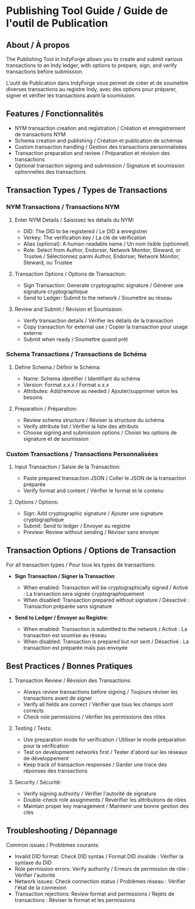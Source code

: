 # Publishing Tool Guide / Guide de l'outil de Publication

## About / À propos

The Publishing Tool in IndyForge allows you to create and submit various transactions to an Indy ledger, with options to
prepare, sign, and verify transactions before submission.

L'outil de Publication dans IndyForge vous permet de créer et de soumettre diverses transactions au registre Indy, avec
des options pour préparer, signer et vérifier les transactions avant la soumission.

## Features / Fonctionnalités

- NYM transaction creation and registration / Création et enregistrement de transactions NYM
- Schema creation and publishing / Création et publication de schémas
- Custom transaction handling / Gestion des transactions personnalisées
- Transaction preparation and review / Préparation et révision des transactions
- Optional transaction signing and submission / Signature et soumission optionnelles des transactions

## Transaction Types / Types de Transactions

### NYM Transactions / Transactions NYM

1. Enter NYM Details / Saisissez les détails du NYM:
    - DID: The DID to be registered / Le DID à enregistrer
    - Verkey: The verification key / La clé de vérification
    - Alias (optional): A human-readable name / Un nom lisible (optionnel)
    - Role: Select from Author, Endorser, Network Monitor, Steward, or Trustee / Sélectionnez parmi Author, Endorser,
      Network Monitor, Steward, ou Trustee

2. Transaction Options / Options de Transaction:
    - Sign Transaction: Generate cryptographic signature / Générer une signature cryptographique
    - Send to Ledger: Submit to the network / Soumettre au réseau

3. Review and Submit / Révision et Soumission:
    - Verify transaction details / Vérifier les détails de la transaction
    - Copy transaction for external use / Copier la transaction pour usage externe
    - Submit when ready / Soumettre quand prêt

### Schema Transactions / Transactions de Schéma

1. Define Schema / Définir le Schéma:
    - Name: Schema identifier / Identifiant du schéma
    - Version: Format x.x.x / Format x.x.x
    - Attributes: Add/remove as needed / Ajouter/supprimer selon les besoins

2. Preparation / Préparation:
    - Review schema structure / Réviser la structure du schéma
    - Verify attribute list / Vérifier la liste des attributs
    - Choose signing and submission options / Choisir les options de signature et de soumission

### Custom Transactions / Transactions Personnalisées

1. Input Transaction / Saisie de la Transaction:
    - Paste prepared transaction JSON / Coller le JSON de la transaction préparée
    - Verify format and content / Vérifier le format et le contenu

2. Options / Options:
    - Sign: Add cryptographic signature / Ajouter une signature cryptographique
    - Submit: Send to ledger / Envoyer au registre
    - Preview: Review without sending / Réviser sans envoyer

## Transaction Options / Options de Transaction

For all transaction types / Pour tous les types de transactions:

- **Sign Transaction / Signer la Transaction**:
    - When enabled: Transaction will be cryptographically signed / Activé : La transaction sera signée
      cryptographiquement
    - When disabled: Transaction prepared without signature / Désactivé : Transaction préparée sans signature

- **Send to Ledger / Envoyer au Registre**:
    - When enabled: Transaction is submitted to the network / Activé : La transaction est soumise au réseau
    - When disabled: Transaction is prepared but not sent / Désactivé : La transaction est préparée mais pas envoyée

## Best Practices / Bonnes Pratiques

1. Transaction Review / Révision des Transactions:
    - Always review transactions before signing / Toujours réviser les transactions avant de signer
    - Verify all fields are correct / Vérifier que tous les champs sont corrects
    - Check role permissions / Vérifier les permissions des rôles

2. Testing / Tests:
    - Use preparation mode for verification / Utiliser le mode préparation pour la vérification
    - Test on development networks first / Tester d'abord sur les réseaux de développement
    - Keep track of transaction responses / Garder une trace des réponses des transactions

3. Security / Sécurité:
    - Verify signing authority / Vérifier l'autorité de signature
    - Double-check role assignments / Revérifier les attributions de rôles
    - Maintain proper key management / Maintenir une bonne gestion des clés

## Troubleshooting / Dépannage

Common issues / Problèmes courants:

- Invalid DID format: Check DID syntax / Format DID invalide : Vérifier la syntaxe du DID
- Role permission errors: Verify authority / Erreurs de permission de rôle : Vérifier l'autorité
- Network issues: Check connection status / Problèmes réseau : Vérifier l'état de la connexion
- Transaction rejections: Review format and permissions / Rejets de transactions : Réviser le format et les permissions
